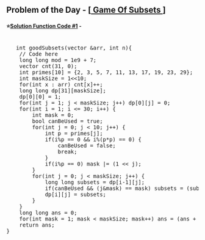 ## Problem of the Day - [<a href="https://practice.geeksforgeeks.org/problems/cec5db442a5652d07dd41e37ea780345f08c9a3d/1"> Game Of Subsets </a>]


#### ⭐<ins>Solution Function Code #1</ins> -
<pre>

   int goodSubsets(vector<int> &arr, int n){
    // Code here
    long long mod = 1e9 + 7;
    vector<int> cnt(31, 0);
    int primes[10] = {2, 3, 5, 7, 11, 13, 17, 19, 23, 29};
    int maskSize = 1<<10;
    for(int x : arr) cnt[x]++;
    long long dp[31][maskSize]; 
    dp[0][0] = 1; 
    for(int j = 1; j < maskSize; j++) dp[0][j] = 0; 
    for(int i = 1; i <= 30; i++) {
        int mask = 0;
        bool canBeUsed = true;
        for(int j = 0; j < 10; j++) {
            int p = primes[j];
            if(i%p == 0 && i%(p*p) == 0) {
                canBeUsed = false;
                break; 
            }
            if(i%p == 0) mask |= (1 << j);
        }
        for(int j = 0; j < maskSize; j++) {
            long long subsets = dp[i-1][j];
            if(canBeUsed && (j&mask) == mask) subsets = (subsets + (cnt[i] * dp[i-1][j&(~mask)]) % mod) % mod;
            dp[i][j] = subsets;
        }
    }
    long long ans = 0;
    for(int mask = 1; mask < maskSize; mask++) ans = (ans + dp[30][mask]) % mod;
    return ans;
}
</pre>
